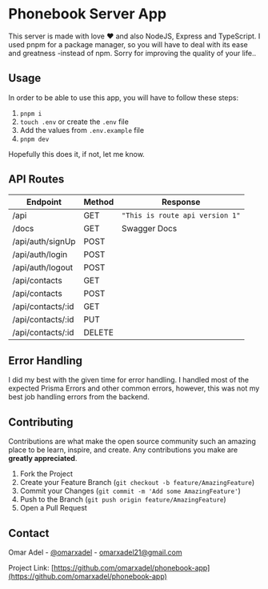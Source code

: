 # Phonebook Server App

This server is made with love ♥ and also NodeJS, Express and TypeScript. I used pnpm for a package manager, so you will have to deal with its ease and greatness -instead of npm. Sorry for improving the quality of your life..

## Usage

In order to be able to use this app, you will have to follow these steps:

1. `pnpm i`
2. `touch .env` or create the `.env` file
3. Add the values from `.env.example` file
4. `pnpm dev`

Hopefully this does it, if not, let me know.

## API Routes

| Endpoint          | Method | Response                        |
| ----------------- | ------ | ------------------------------- |
| /api              | GET    | `"This is route api version 1"` |
| /docs             | GET    | Swagger Docs                    |
| /api/auth/signUp  | POST   |                                 |
| /api/auth/login   | POST   |                                 |
| /api/auth/logout  | POST   |                                 |
| /api/contacts     | GET    |                                 |
| /api/contacts     | POST   |                                 |
| /api/contacts/:id | GET    |                                 |
| /api/contacts/:id | PUT    |                                 |
| /api/contacts/:id | DELETE |                                 |

## Error Handling

I did my best with the given time for error handling. I handled most of the expected Prisma Errors and other common errors, however, this was not my best job handling errors from the backend.

## Contributing

Contributions are what make the open source community such an amazing place to be learn, inspire, and create. Any contributions you make are **greatly appreciated**.

1. Fork the Project
2. Create your Feature Branch (`git checkout -b feature/AmazingFeature`)
3. Commit your Changes (`git commit -m 'Add some AmazingFeature'`)
4. Push to the Branch (`git push origin feature/AmazingFeature`)
5. Open a Pull Request

## Contact

Omar Adel - [@omarxadel](https://twitter.com/omarxadel) - omarxadel21@gmail.com

Project Link: [https://github.com/omarxadel/phonebook-app](https://github.com/omarxadel/phonebook-app)
